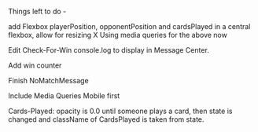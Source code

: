 Things left to do -

add Flexbox
playerPosition, opponentPosition and cardsPlayed in a central flexbox, allow for resizing X
Using media queries for the above now

Edit Check-For-Win console.log to display in Message Center.

Add win counter


Finish NoMatchMessage

Include Media Queries
Mobile first


Cards-Played: opacity is 0.0 until someone plays a card, then state is changed and className of CardsPlayed is taken from state.